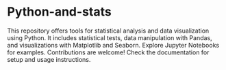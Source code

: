 # Python-and-stats
This repository offers tools for statistical analysis and data visualization using Python. It includes statistical tests, data manipulation with Pandas, and visualizations with Matplotlib and Seaborn. Explore Jupyter Notebooks for examples. Contributions are welcome! Check the documentation for setup and usage instructions.

